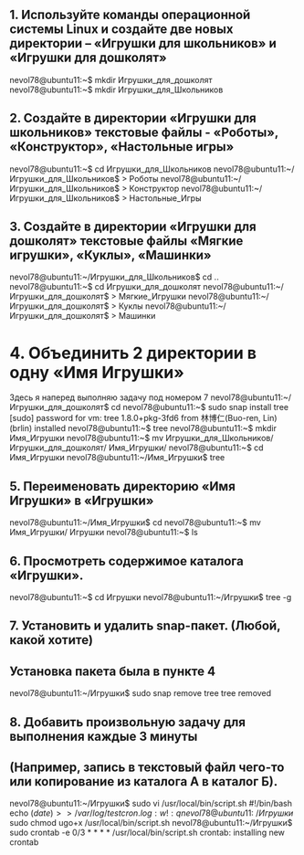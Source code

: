 ## 1. Используйте команды операционной системы Linux и создайте две новых директории – «Игрушки для школьников» и «Игрушки для дошколят»
nevol78@ubuntu11:~$ mkdir Игрушки_для_дошколят
nevol78@ubuntu11:~$ mkdir Игрушки_для_Школьников

## 2. Создайте в директории «Игрушки для школьников» текстовые файлы - «Роботы», «Конструктор», «Настольные игры»
nevol78@ubuntu11:~$ cd Игрушки_для_Школьников
nevol78@ubuntu11:~/Игрушки_для_Школьников$ > Роботы
nevol78@ubuntu11:~/Игрушки_для_Школьников$ > Конструктор
nevol78@ubuntu11:~/Игрушки_для_Школьников$ > Настольные_Игры

## 3. Создайте в директории «Игрушки для дошколят» текстовые файлы «Мягкие игрушки», «Куклы», «Машинки»
nevol78@ubuntu11:~/Игрушки_для_Школьников$ cd ..
nevol78@ubuntu11:~$ cd Игрушки_для_дошколят
nevol78@ubuntu11:~/Игрушки_для_дошколят$ > Мягкие_Игрушки
nevol78@ubuntu11:~/Игрушки_для_дошколят$ > Куклы
nevol78@ubuntu11:~/Игрушки_для_дошколят$ > Машинки

# 4. Объединить 2 директории в одну «Имя Игрушки»
Здесь я наперед выполняю задачу под номером 7
nevol78@ubuntu11:~/Игрушки_для_дошколят$ cd
nevol78@ubuntu11:~$ sudo snap install tree
[sudo] password for vm:
tree 1.8.0+pkg-3fd6 from 林博仁(Buo-ren, Lin) (brlin) installed
nevol78@ubuntu11:~$ tree
nevol78@ubuntu11:~$ mkdir Имя_Игрушки
nevol78@ubuntu11:~$ mv Игрушки_для_Школьников/ Игрушки_для_дошколят/ Имя_Игрушки/
nevol78@ubuntu11:~$ cd Имя_Игрушки
nevol78@ubuntu11:~/Имя_Игрушки$ tree

## 5. Переименовать директорию «Имя Игрушки» в «Игрушки»
nevol78@ubuntu11:~/Имя_Игрушки$ cd
nevol78@ubuntu11:~$ mv Имя_Игрушки/ Игрушки
nevol78@ubuntu11:~$ ls

## 6. Просмотреть содержимое каталога «Игрушки».
nevol78@ubuntu11:~$ cd Игрушки
nevol78@ubuntu11:~/Игрушки$ tree -g

## 7. Установить и удалить snap-пакет. (Любой, какой хотите)
## Установка пакета была в пункте 4
nevol78@ubuntu11:~/Игрушки$ sudo snap remove tree
tree removed

## 8. Добавить произвольную задачу для выполнения каждые 3 минуты
## (Например, запись в текстовый файл чего-то или копирование из каталога А в каталог Б).
nevol78@ubuntu11:~/Игрушки$ sudo vi /usr/local/bin/script.sh
    #!/bin/bash
    echo $(date) >> /var/log/testcron.log
    :w!
    :q
nevol78@ubuntu11:~/Игрушки$ sudo chmod ugo+x /usr/local/bin/script.sh
nevol78@ubuntu11:~/Игрушки$ sudo crontab -e
    0/3 * * * * /usr/local/bin/script.sh
crontab: installing new crontab
